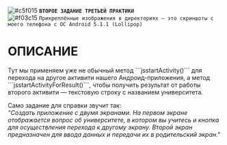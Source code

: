 ![#c5f015](https://via.placeholder.com/15/ffd700/000000?text=+) <b>`ВТОРОЕ ЗАДАНИЕ ТРЕТЬЕЙ ПРАКТИКИ`</b>  
![#f03c15](https://via.placeholder.com/15/f03c15/000000?text="+") `Прикреплённые изображения в директориях — это скриншоты с моего телефона с ОС Android 5.1.1 (Lollipop)`

# ОПИСАНИЕ
<p>Тут мы применяем уже не обычный метод ```jsstartActivity()``` для перехода на другое активити нашего Андроид-приложения, а метод ```jsstartActivityForResult()```, чтобы получить результат от работы второго активити — текстовую строку с названием университета.</p>
<p>Само задание для справки звучит так:<br><i>  "Создать приложение с двумя экранами. На первом экране отображается вопрос об университете, в котором вы учитесь и кнопка для осуществления перехода к другому экрану. Второй экран предназначен для ввода данных и передачи их в родительский экран."</i></p>
